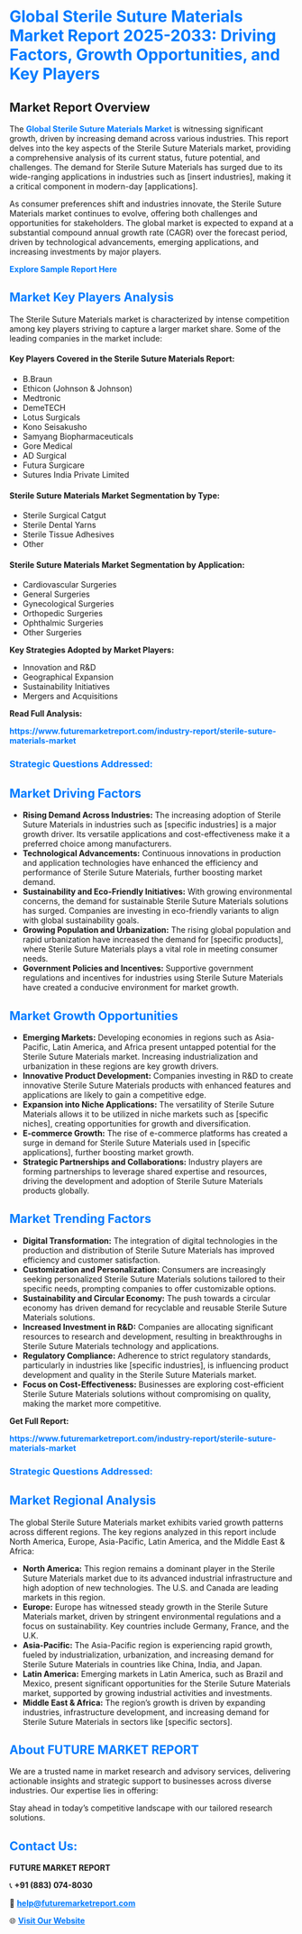 <h1 style="color: #007BFF;">Global Sterile Suture Materials Market Report 2025-2033: Driving Factors, Growth Opportunities, and Key Players</h1>

<section id="overview">
<h2>Market Report Overview</h2>
<p>The <a href="https://www.futuremarketreport.com/industry-report/sterile-suture-materials-market" style="color: #007BFF; text-decoration: none;"><strong>Global Sterile Suture Materials Market</strong></a> is witnessing significant growth, driven by increasing demand across various industries. This report delves into the key aspects of the Sterile Suture Materials market, providing a comprehensive analysis of its current status, future potential, and challenges. The demand for Sterile Suture Materials has surged due to its wide-ranging applications in industries such as [insert industries], making it a critical component in modern-day [applications].</p>
<p>As consumer preferences shift and industries innovate, the Sterile Suture Materials market continues to evolve, offering both challenges and opportunities for stakeholders. The global market is expected to expand at a substantial compound annual growth rate (CAGR) over the forecast period, driven by technological advancements, emerging applications, and increasing investments by major players.</p>
</section>

<section id="overview">
<p><a href="https://www.futuremarketreport.com/request-sample/reportId=62026" style="color: #007BFF; text-decoration: none;"><strong>Explore Sample Report Here</strong></a></p>
</section>

<section id="key-players">
<h2 style="color: #007BFF;">Market Key Players Analysis</h2>
<p>The Sterile Suture Materials market is characterized by intense competition among key players striving to capture a larger market share. Some of the leading companies in the market include:</p>
<h4>Key Players Covered in the Sterile Suture Materials Report:</h4>
<ul><li>B.Braun</li><li>Ethicon (Johnson &amp; Johnson)</li><li>Medtronic</li><li>DemeTECH</li><li>Lotus Surgicals</li><li>Kono Seisakusho</li><li>Samyang Biopharmaceuticals</li><li>Gore Medical</li><li>AD Surgical</li><li>Futura Surgicare</li><li>Sutures India Private Limited</li></ul>
<h4>Sterile Suture Materials Market Segmentation by Type:</h4>
<ul><li>Sterile Surgical Catgut</li><li>Sterile Dental Yarns</li><li>Sterile Tissue Adhesives</li><li>Other</li></ul>

<h4>Sterile Suture Materials Market Segmentation by Application:</h4>
<ul><li>Cardiovascular Surgeries</li><li>General Surgeries</li><li>Gynecological Surgeries</li><li>Orthopedic Surgeries</li><li>Ophthalmic Surgeries</li><li>Other Surgeries</li></ul>
<p><strong>Key Strategies Adopted by Market Players:</strong></p>
<ul>
<li>Innovation and R&D</li>
<li>Geographical Expansion</li>
<li>Sustainability Initiatives</li>
<li>Mergers and Acquisitions</li>
</ul>
</section>

<section>
<p><strong>Read Full Analysis: </strong></p><a href="https://www.futuremarketreport.com/industry-report/sterile-suture-materials-market" style="color: #007BFF; text-decoration: none;"><strong>https://www.futuremarketreport.com/industry-report/sterile-suture-materials-market</strong></a>
<h3 style="color: #007BFF;">Strategic Questions Addressed:</h3>
</section>

<section id="driving-factors">
<h2 style="color: #007BFF;">Market Driving Factors</h2>
<ul>
<li><strong>Rising Demand Across Industries:</strong> The increasing adoption of Sterile Suture Materials in industries such as [specific industries] is a major growth driver. Its versatile applications and cost-effectiveness make it a preferred choice among manufacturers.</li>
<li><strong>Technological Advancements:</strong> Continuous innovations in production and application technologies have enhanced the efficiency and performance of Sterile Suture Materials, further boosting market demand.</li>
<li><strong>Sustainability and Eco-Friendly Initiatives:</strong> With growing environmental concerns, the demand for sustainable Sterile Suture Materials solutions has surged. Companies are investing in eco-friendly variants to align with global sustainability goals.</li>
<li><strong>Growing Population and Urbanization:</strong> The rising global population and rapid urbanization have increased the demand for [specific products], where Sterile Suture Materials plays a vital role in meeting consumer needs.</li>
<li><strong>Government Policies and Incentives:</strong> Supportive government regulations and incentives for industries using Sterile Suture Materials have created a conducive environment for market growth.</li>
</ul>
</section>

<section id="growth-opportunities">
<h2 style="color: #007BFF;">Market Growth Opportunities</h2>
<ul>
<li><strong>Emerging Markets:</strong> Developing economies in regions such as Asia-Pacific, Latin America, and Africa present untapped potential for the Sterile Suture Materials market. Increasing industrialization and urbanization in these regions are key growth drivers.</li>
<li><strong>Innovative Product Development:</strong> Companies investing in R&D to create innovative Sterile Suture Materials products with enhanced features and applications are likely to gain a competitive edge.</li>
<li><strong>Expansion into Niche Applications:</strong> The versatility of Sterile Suture Materials allows it to be utilized in niche markets such as [specific niches], creating opportunities for growth and diversification.</li>
<li><strong>E-commerce Growth:</strong> The rise of e-commerce platforms has created a surge in demand for Sterile Suture Materials used in [specific applications], further boosting market growth.</li>
<li><strong>Strategic Partnerships and Collaborations:</strong> Industry players are forming partnerships to leverage shared expertise and resources, driving the development and adoption of Sterile Suture Materials products globally.</li>
</ul>
</section>

<section id="trending-factors">
<h2 style="color: #007BFF;">Market Trending Factors</h2>
<ul>
<li><strong>Digital Transformation:</strong> The integration of digital technologies in the production and distribution of Sterile Suture Materials has improved efficiency and customer satisfaction.</li>
<li><strong>Customization and Personalization:</strong> Consumers are increasingly seeking personalized Sterile Suture Materials solutions tailored to their specific needs, prompting companies to offer customizable options.</li>
<li><strong>Sustainability and Circular Economy:</strong> The push towards a circular economy has driven demand for recyclable and reusable Sterile Suture Materials solutions.</li>
<li><strong>Increased Investment in R&D:</strong> Companies are allocating significant resources to research and development, resulting in breakthroughs in Sterile Suture Materials technology and applications.</li>
<li><strong>Regulatory Compliance:</strong> Adherence to strict regulatory standards, particularly in industries like [specific industries], is influencing product development and quality in the Sterile Suture Materials market.</li>
<li><strong>Focus on Cost-Effectiveness:</strong> Businesses are exploring cost-efficient Sterile Suture Materials solutions without compromising on quality, making the market more competitive.</li>
</ul>
</section>

<section>
<p><strong>Get Full Report: </strong></p><a href="https://www.futuremarketreport.com/industry-report/sterile-suture-materials-market" style="color: #007BFF; text-decoration: none;"><strong>https://www.futuremarketreport.com/industry-report/sterile-suture-materials-market</strong></a>
<h3 style="color: #007BFF;">Strategic Questions Addressed:</h3>
</section>


<section id="regional-analysis">
<h2 style="color: #007BFF;">Market Regional Analysis</h2>
<p>The global Sterile Suture Materials market exhibits varied growth patterns across different regions. The key regions analyzed in this report include North America, Europe, Asia-Pacific, Latin America, and the Middle East & Africa:</p>
<ul>
<li><strong>North America:</strong> This region remains a dominant player in the Sterile Suture Materials market due to its advanced industrial infrastructure and high adoption of new technologies. The U.S. and Canada are leading markets in this region.</li>
<li><strong>Europe:</strong> Europe has witnessed steady growth in the Sterile Suture Materials market, driven by stringent environmental regulations and a focus on sustainability. Key countries include Germany, France, and the U.K.</li>
<li><strong>Asia-Pacific:</strong> The Asia-Pacific region is experiencing rapid growth, fueled by industrialization, urbanization, and increasing demand for Sterile Suture Materials in countries like China, India, and Japan.</li>
<li><strong>Latin America:</strong> Emerging markets in Latin America, such as Brazil and Mexico, present significant opportunities for the Sterile Suture Materials market, supported by growing industrial activities and investments.</li>
<li><strong>Middle East & Africa:</strong> The region’s growth is driven by expanding industries, infrastructure development, and increasing demand for Sterile Suture Materials in sectors like [specific sectors].</li>
</ul>
</section>

<footer>
<h2 style="color: #007BFF;">About FUTURE MARKET REPORT</h2>
<p>We are a trusted name in market research and advisory services, delivering actionable insights and strategic support to businesses across diverse industries. Our expertise lies in offering:</p>

<p>Stay ahead in today’s competitive landscape with our tailored research solutions.</p>

<h2 style="color: #007BFF;">Contact Us:</h2>
<p><strong>FUTURE MARKET REPORT</strong></p>
<p>📞 <strong>+91 (883) 074-8030</strong></p>
<p>📧 <strong><a href="mailto:help@futuremarketreport.com" style="color: #007BFF;">help@futuremarketreport.com</a></strong></p>
<p>🌐 <strong><a href="https://www.futuremarketreport.com/" style="color: #007BFF;">Visit Our Website</a></strong></p>
</footer>